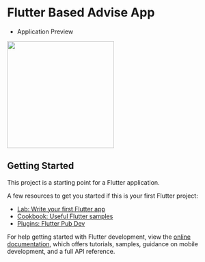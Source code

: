# Flutter Based Advise App

* Application Preview

<img src="https://github.com/user-attachments/assets/c14b24e8-a3f3-4dbc-8536-542a8634c48e" width="250">

## Getting Started

This project is a starting point for a Flutter application.

A few resources to get you started if this is your first Flutter project:

- [Lab: Write your first Flutter app](https://docs.flutter.dev/get-started/codelab)
- [Cookbook: Useful Flutter samples](https://docs.flutter.dev/cookbook)
- [Plugins: Flutter Pub Dev](https://pub.dev/)

For help getting started with Flutter development, view the
[online documentation](https://docs.flutter.dev/), which offers tutorials,
samples, guidance on mobile development, and a full API reference.

